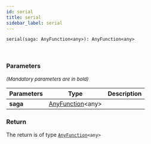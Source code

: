 ```yaml
---
id: serial
title: serial
sidebar_label: serial
---
```


```tsx
serial(saga: AnyFunction<any>): AnyFunction<any>
```
<br/>



### Parameters

<font size="2"><i>(Mandatory parameters are in bold)</i></font>

| Parameters | Type | Description |
| --------- | ---- | ----------- |
| **saga** | [AnyFunction](/framework-api/types/AnyFunction.md)<any\> |  |


### Return



The return is of type <code>[AnyFunction](/framework-api/types/AnyFunction.md)<any\></code>